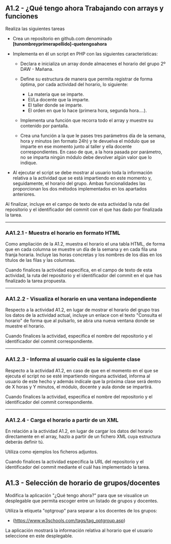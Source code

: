 ## A1.2 - ¿Qué tengo ahora Trabajando con arrays y funciones

Realiza las siguientes tareas

 - Crea un repositorio en github.com denominado **[tunombreyprimerapellido]-quetengoahora**

- Implementa en él un script en PHP con las siguientes características:
  - Declara e inicializa un array donde almacenes el horario del grupo 2º DAW - Mañana.

  - Define su estructura de manera que permita registrar de forma óptima, por cada actividad del horario, lo siguiente:

    - La materia que se imparte.
    - El/La docente que la imparte.
    - El taller donde se imparte.
    - El orden en que lo hace (primera hora, segunda hora....).

  - Implementa una función que recorra todo el array y muestre su contenido por pantalla.

  - Crea una función a la que le pases tres parámetros día de la semana, hora y minutos (en formato 24h) y te devuelva el módulo que se imparte en ese momento junto al taller y ella docente correspondientes. En caso de que, a la hora pasada por parámetro, no se imparta ningún módulo debe devolver algún valor que lo indique.

- Al ejecutar el script se debe mostrar al usuario toda la información relativa a la actividad que se está impartiendo en este momento y, seguidamente, el horario del grupo. Ambas funcionalidades las proporcionan los dos métodos implementados en los apartados anteriores.

Al finalizar, incluye en el campo de texto de esta actividad la ruta del repositorio y el identificador del commit con el que has dado por finalizada la tarea.

<hr>

### AA1.2.1 - Muestra el horario en formato HTML

Como ampliación de la A1.2, muestra el horario el una tabla HTML, de forma que en cada columna se muestre un día de la semana y en cada fila una franja horaria. Incluye las horas concretas y los nombres de los días en los títulos de las filas y las columnas.

Cuando finalices la actividad especifica, en el campo de texto de esta actividad, la ruta del repositorio y el identificador del commit en el que has finalizado la tarea propuesta.

<hr>

### AA1.2.2 - Visualiza el horario en una ventana independiente

Respecto a la actividad A1.2, en lugar de mostrar el horario del grupo tras los datos de la actividad actual, incluye un enlace con el texto "Consulta el horario" de forma que al pulsarlo, se abra una nueva ventana donde se muestre el horario.

Cuando finalices la actividad, especifica el nombre del repositorio y el identificador del commit correspondiente.

<hr>

### AA1.2.3 - Informa al usuario cuál es la siguiente clase

Respecto a la actividad A1.2, en caso de que en el momento en el que se ejecuta el script no se esté impartiendo ninguna actividad, informa al usuario de este hecho y además indícale que la próxima clase será dentro de X horas y Y minutos, el módulo, docente y aula donde se impartirá.

Cuando finalices la actividad, especifica el nombre del repositorio y el identificador del commit correspondiente.

<hr>

### AA1.2.4 - Carga el horario a partir de un XML

En relación a la actividad A1.2, en lugar de cargar los datos del horario directamente en el array, hazlo a partir de un fichero XML cuya estructura deberás definir tú.

Utiliza como ejemplos los ficheros adjuntos.

Cuando finalices la actividad especifica la URL del repositorio y el identificador del commit mediante el cuál has implementado la tarea.

## A1.3 - Selección de horario de grupos/docentes
Modifica la aplicación "¿Qué tengo ahora?" para que se visualice un desplegable que permita escoger entre un listado de grupos y docentes.

Utiliza la etiqueta "optgroup" para separar a los docentes de los grupos:
- (https://www.w3schools.com/tags/tag_optgroup.asp)

La aplicación mostrará la información relativa al horario que el usuario seleccione en este desplegable.
